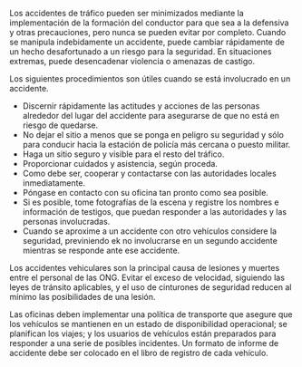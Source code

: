 [Title]: # (Accidentes)
[Difficulty]: # (Principiante)
[Order]: # (5)

Los accidentes de tráfico pueden ser minimizados mediante la implementación de la formación del conductor para que sea a la defensiva y otras precauciones, pero nunca se pueden evitar por completo. Cuando se manipula indebidamente un accidente, puede cambiar rápidamente de un hecho desafortunado a un riesgo para la seguridad. En situaciones extremas, puede desencadenar violencia o amenazas de castigo.

Los siguientes procedimientos son útiles cuando se está involucrado en un accidente.

*   Discernir rápidamente las actitudes y acciones de las personas alrededor del lugar del accidente para asegurarse de que no está en riesgo de quedarse.
*   No dejar el sitio a menos que se ponga en peligro su seguridad y sólo para conducir hacia la estación de policía más cercana o puesto militar.
*   Haga un sitio seguro y visible para el resto del tráfico.
*   Proporcionar cuidados y asistencia, según proceda.
*   Como debe ser, cooperar y contactarse con las autoridades locales inmediatamente.
*   Póngase en contacto con su oficina tan pronto como sea posible.
*   Si es posible, tome fotografías de la escena y registre los nombres e información de testigos, que puedan responder a las autoridades y las personas involucradas.
*   Cuando se aproxime a un accidente con otro vehículos considere la seguridad, previniendo ek no involucrarse en un segundo accidente mientras se responde ante ese accidente.

Los accidentes vehiculares son la principal causa de lesiones y muertes entre el personal de las ONG. Evitar el exceso de velocidad, siguiendo las leyes de tránsito aplicables, y el uso de cinturones de seguridad reducen al mínimo las posibilidades de una lesión.

Las oficinas deben implementar una política de transporte que asegure que los vehículos se mantienen en un estado de disponibilidad operacional; se planifican los viajes; y los usuarios de vehículos están preparados para responder a una serie de posibles incidentes. Un formato de informe de accidente debe ser colocado en el libro de registro de cada vehículo.